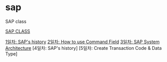 # sap
SAP class


[SAP CLASS](https://www.notion.so/SAP-25cb51992ee246d2be260959de4bcbae)

[1일차: SAP's history](https://www.notion.so/1-3-2-7498e2fa30694f899972797a774fd646)
[2일차: How to use Command Field](https://www.notion.so/2-3-3-d8e0e7691cba4ae79479f68ab61e9785)
[3일차: SAP System Architecture](https://www.notion.so/3-3-7-a2d37e7fcd8d400c88e1f19078548c7a)
[4일차: SAP's history]
[5일차: Create Transaction Code & Data Type]

